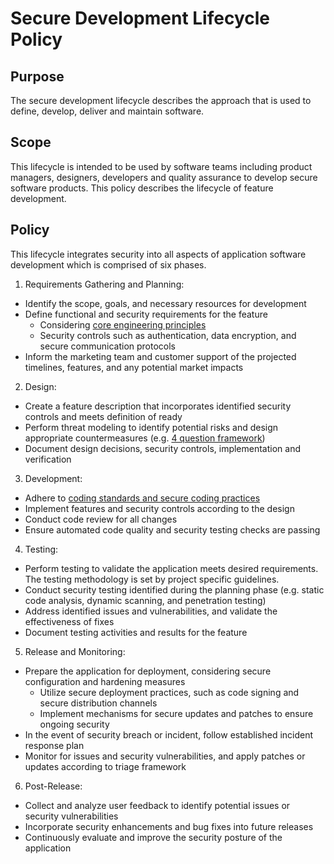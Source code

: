 # Secure Development Lifecycle Policy

## Purpose

The secure development lifecycle describes the approach that is used to define, develop, deliver and maintain software.

## Scope

This lifecycle is intended to be used by software teams including product managers, designers, developers and quality assurance to develop secure software products. This policy describes the lifecycle of feature development.

## Policy

This lifecycle integrates security into all aspects of application software development which is comprised of six phases.

1. Requirements Gathering and Planning:
  - Identify the scope, goals, and necessary resources for development
  - Define functional and security requirements for the feature 
    - Considering [core engineering principles](./engineering-principles.md)
    - Security controls such as authentication, data encryption, and secure communication protocols
  - Inform the marketing team and customer support of the projected timelines, features, and any potential market impacts

2. Design:

- Create a feature description that incorporates identified security controls and meets definition of ready
- Perform threat modeling to identify potential risks and design appropriate countermeasures (e.g. [4 question framework](https://github.com/adamshostack/4QuestionFrame))
- Document design decisions, security controls, implementation and verification

3. Development:
- Adhere to [coding standards and secure coding practices](../README.md)
- Implement features and security controls according to the design
- Conduct code review for all changes
- Ensure automated code quality and security testing checks are passing

4. Testing:

- Perform testing to validate the application meets desired requirements. The testing methodology is set by project specific guidelines.
- Conduct security testing identified during the planning phase (e.g. static code analysis, dynamic scanning, and penetration testing)
- Address identified issues and vulnerabilities, and validate the effectiveness of fixes
- Document testing activities and results for the feature

5. Release and Monitoring:

- Prepare the application for deployment, considering secure configuration and hardening measures
  - Utilize secure deployment practices, such as code signing and secure distribution channels
  - Implement mechanisms for secure updates and patches to ensure ongoing security
- In the event of security breach or incident, follow established incident response plan
- Monitor for issues and security vulnerabilities, and apply patches or updates according to triage framework

6. Post-Release:

- Collect and analyze user feedback to identify potential issues or security vulnerabilities
- Incorporate security enhancements and bug fixes into future releases
- Continuously evaluate and improve the security posture of the application
